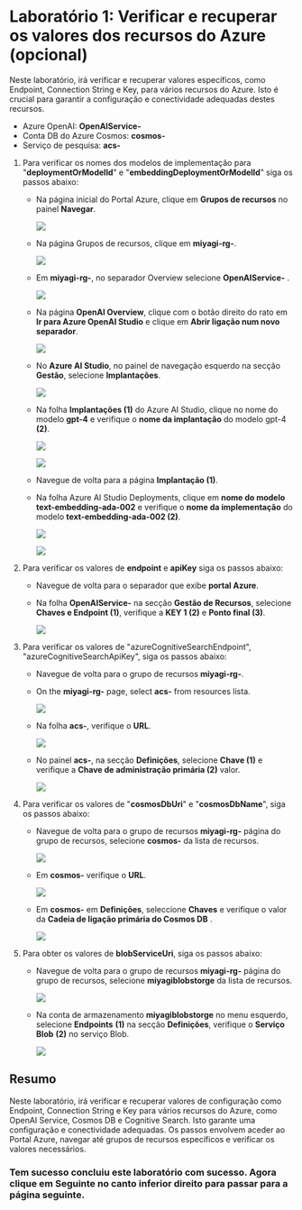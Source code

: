 # Laboratório 1: Verificar e recuperar os valores dos recursos do Azure (opcional)

Neste laboratório, irá verificar e recuperar valores específicos, como Endpoint, Connection String e Key, para vários recursos do Azure. Isto é crucial para garantir a configuração e conectividade adequadas destes recursos.

 - Azure OpenAI: **OpenAIService-<inject key="DeploymentID" enableCopy="false"/>**
 - Conta DB do Azure Cosmos: **cosmos-<inject key="DeploymentID" enableCopy="false"/>**
 - Serviço de pesquisa: **acs-<inject key="DeploymentID" enableCopy="false"/>**

1. Para verificar os nomes dos modelos de implementação para "**deploymentOrModelId**" e "**embeddingDeploymentOrModelId**" siga os passos abaixo:

    - Na página inicial do Portal Azure, clique em **Grupos de recursos** no painel **Navegar**.

      ![](../Media/miyagi-image6.png)

    - Na página Grupos de recursos, clique em **miyagi-rg-<inject key="DeploymentID" enableCopy="false"/>**.

      ![](../Media/miyagi-image7.png)

    - Em **miyagi-rg-<inject key="DeploymentID" enableCopy="false"/>**, no separador Overview selecione **OpenAIService-<inject key="DeploymentID" enableCopy="false"/>** .

      ![](../Media/openai_serviceupd.png)

    - Na página **OpenAI Overview**, clique com o botão direito do rato em **Ir para Azure OpenAI Studio** e clique em **Abrir ligação num novo separador**.

      ![](../Media/new01.png)

    - No **Azure AI Studio**, no painel de navegação esquerdo na secção **Gestão**, selecione **Implantações**.

      ![](../Media/miyagi-image119.png)

    - Na folha **Implantações (1)** do Azure AI Studio, clique no nome do modelo **gpt-4** e verifique o **nome da implantação** do modelo gpt-4 **(2)**.

      ![](../Media/completion_modelupd.png)

      ![](../Media/miyagi-image(13).png)

    - Navegue de volta para a página **Implantação (1)**.

    - Na folha Azure AI Studio Deployments, clique em **nome do modelo text-embedding-ada-002** e verifique o **nome da implementação** do modelo **text-embedding-ada-002 (2)**.

      ![](../Media/embedupd.png)

      ![](../Media/miyagi-image(15).png)

1. Para verificar os valores de **endpoint** e **apiKey** siga os passos abaixo:

    - Navegue de volta para o separador que exibe **portal Azure**.

    - Na folha **OpenAIService-<inject key="DeploymentID" enableCopy="false"/>** na secção **Gestão de Recursos**, selecione **Chaves e Endpoint (1)**, verifique a **KEY 1 (2)** e **Ponto final (3)**.

      ![](../Media/miyagi-image16.png)

1. Para verificar os valores de "azureCognitiveSearchEndpoint", "azureCognitiveSearchApiKey", siga os passos abaixo:

    - Navegue de volta para o grupo de recursos **miyagi-rg-<inject key="DeploymentID" enableCopy="false"/>**.

    - On the **miyagi-rg-<inject key="DeploymentID" enableCopy="false"/>** page, select **acs-<inject key="DeploymentID" enableCopy="false"/>** from resources lista.

      ![](../Media/miyagi-image110.png)

    - Na folha **acs-<inject key="DeploymentID" enableCopy="false"/>**, verifique o **URL**.

      ![](../Media/miyagi-image111.png)

    - No painel **acs-<inject key="DeploymentID" enableCopy="false"/>**, na secção **Definições**, selecione **Chave (1)** e verifique a **Chave de administração primária (2)** valor.

      ![](../Media/miyagi-image112.png)

1. Para verificar os valores de "**cosmosDbUri**" e "**cosmosDbName**", siga os passos abaixo:

    - Navegue de volta para o grupo de recursos **miyagi-rg-<inject key="DeploymentID" enableCopy="false"/>** página do grupo de recursos, selecione **cosmos-<inject key="DeploymentID" enableCopy= "false"/>** da lista de recursos.

      ![](../Media/miyagi-image113.png)

    - Em **cosmos-<inject key="DeploymentID" enableCopy="false"/>** verifique o **URL**.

      ![](../Media/miyagi-image114.png)

    - Em **cosmos-<inject key="DeploymentID" enableCopy="false"/>** em **Definições**, seleccione **Chaves** e verifique o valor da **Cadeia de ligação primária do Cosmos DB** .

      ![](../Media/miyagi-image115.png)

1. Para obter os valores de **blobServiceUri**, siga os passos abaixo:

    - Navegue de volta para o grupo de recursos **miyagi-rg-<inject key="DeploymentID" enableCopy="false"/>** página do grupo de recursos, selecione **miyagiblobstorge<inject key="DeploymentID" enableCopy=" false"/>** da lista de recursos.

      ![](../Media/miyagi-image116.png)

    - Na conta de armazenamento **miyagiblobstorge<inject key="DeploymentID" enableCopy="false"/>** no menu esquerdo, selecione **Endpoints** **(1)** na secção **Definições**, verifique o **Serviço Blob** **(2)** no serviço Blob.

      ![](../Media/miyagi-image117.png)

## Resumo
Neste laboratório, irá verificar e recuperar valores de configuração como Endpoint, Connection String e Key para vários recursos do Azure, como OpenAI Service, Cosmos DB e Cognitive Search. Isto garante uma configuração e conectividade adequadas. Os passos envolvem aceder ao Portal Azure, navegar até grupos de recursos específicos e verificar os valores necessários.

### Tem sucesso concluiu este laboratório com sucesso. Agora clique em **Seguinte** no canto inferior direito para passar para a página seguinte.
